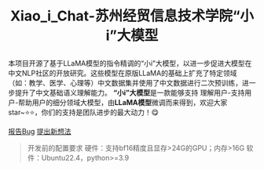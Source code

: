 # <p align="center">Xiao_i_Chat-苏州经贸信息技术学院“小i”大模型</p>
本项目开源了基于LLaMA模型的指令精调的“小i”大模型，以进一步促进大模型在中文NLP社区的开放研究。这些模型在原版LLaMA的基础上扩充了特定领域（如：教学、医学、心理等）中文数据集并使用了中文数据进行二次预训练，进一步提升了中文基础语义理解能力。
**“小i”大模型**是一款能够支持 理解用户-支持用户-帮助用户的细分领域大模型，由**LLaMA模型**微调而来得到，欢迎大家star~⭐⭐，你们的支持是团队进步的最大动力！😋

[报告Bug](https://github.com/RealTapeL/Xiao_i_Chat/issues) [提出新想法](https://github.com/RealTapeL/Xiao_i_Chat/issues)

>开发前的配置要求
硬件：支持bf16精度且显存>24G的GPU；内存>16G
软件：Ubuntu22.4，python>=3.9
